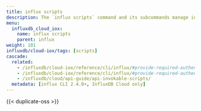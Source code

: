 ```yaml
---
title: influx scripts
description: The `influx scripts` command and its subcommands manage invokable scripts in InfluxDB.
menu:
  influxdb_cloud_iox:
    name: influx scripts
    parent: influx
weight: 101
influxdb/cloud-iox/tags: [scripts]
cascade:
  related:
    - /influxdb/cloud-iox/reference/cli/influx/#provide-required-authentication-credentials, influx CLI—Provide required authentication credentials
    - /influxdb/cloud-iox/reference/cli/influx/#provide-required-authentication-credentials, influx CLI—Provide required authentication credentials
    - /influxdb/cloud/api-guide/api-invokable-scripts/
  metadata: [influx CLI 2.4.0+, InfluxDB Cloud only]
---
```


{{< duplicate-oss >}}
